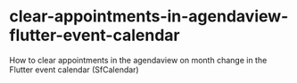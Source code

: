 # clear-appointments-in-agendaview-flutter-event-calendar
How to clear appointments in the agendaview on month change in the Flutter event calendar (SfCalendar)
